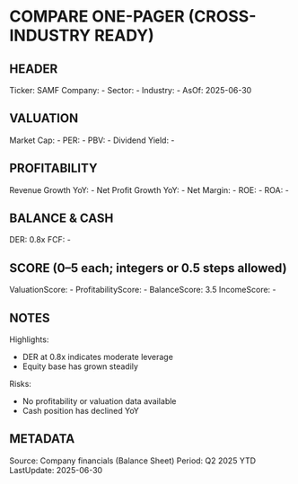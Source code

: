 # COMPARE ONE-PAGER (CROSS-INDUSTRY READY)

## HEADER
Ticker: SAMF
Company: -
Sector: -
Industry: -
AsOf: 2025-06-30

## VALUATION
Market Cap: -
PER: -
PBV: -
Dividend Yield: -

## PROFITABILITY
Revenue Growth YoY: -
Net Profit Growth YoY: -
Net Margin: -
ROE: -
ROA: -

## BALANCE & CASH
DER: 0.8x
FCF: -

## SCORE (0–5 each; integers or 0.5 steps allowed)
ValuationScore: -
ProfitabilityScore: -
BalanceScore: 3.5
IncomeScore: -

## NOTES
Highlights:
- DER at 0.8x indicates moderate leverage
- Equity base has grown steadily

Risks:
- No profitability or valuation data available
- Cash position has declined YoY

## METADATA
Source: Company financials (Balance Sheet)
Period: Q2 2025 YTD
LastUpdate: 2025-06-30